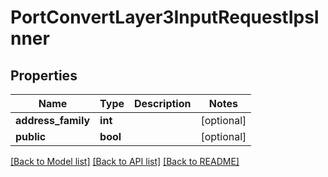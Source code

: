 # PortConvertLayer3InputRequestIpsInner


## Properties
Name | Type | Description | Notes
------------ | ------------- | ------------- | -------------
**address_family** | **int** |  | [optional] 
**public** | **bool** |  | [optional] 

[[Back to Model list]](../README.md#documentation-for-models) [[Back to API list]](../README.md#documentation-for-api-endpoints) [[Back to README]](../README.md)


